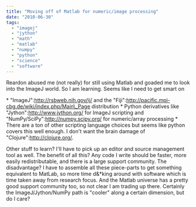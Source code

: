 ```yaml
---
title: "Moving off of Matlab for numeric/image processing"
date: "2010-06-30"
tags: 
  - "imagej"
  - "jython"
  - "math"
  - "matlab"
  - "numpy"
  - "python"
  - "science"
  - "software"
---
```


Reardon abused me (not really) for still using Matlab and goaded me to look into the ImageJ world. So I am learning. Seems like I need to get smart on

\* "ImageJ":http://rsbweb.nih.gov/ij/ and the "Fiji":http://pacific.mpi-cbg.de/wiki/index.php/Main\_Page distribution \* Python derivatives like "Jython":http://www.jython.org/ for ImageJ scripting and "NumPy/SciPy":http://numpy.scipy.org/ for numeric/array processing \* There are a ton of other scripting language choices but seems like python covers this well enough. I don't want the brain damage of "Clojure":http://clojure.org/.

Other stuff to learn? I'll have to pick up an editor and source management tool as well. The benefit of all this? Any code I write should be faster, more easily redistributable, and there is a large support community. The disadvantage? I have to assemble all these piece-parts to get something equivalent to MatLab, so more time d&\*king around with software which is time taken away from research focus. And the Matlab universe has a pretty good support community too, so not clear I am trading up there. Certainly the ImageJ/Jython/NumPy path is "cooler" along a certain dimension, but do I care?
